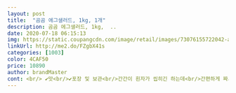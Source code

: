 ```yaml
---
layout: post 
title:  "곰곰 에그샐러드, 1kg, 1개" 
description: 곰곰 에그샐러드, 1kg,  ..
date: 2020-07-18 06:15:13 
img: https://static.coupangcdn.com/image/retail/images/73076155722042-a645d56f-d2b7-474d-985d-b6a75e287132.jpg 
linkUrl: http://me2.do/FZgbX41s 
categories: [1003] 
color: 4CAF50 
price: 10890 
author: brandMaster 
cont: <br/> ✔︎맛<br/>✔︎포장 및 보관<br/>간간이 흰자가 씹히긴 하는데<br/>간편하게 짜서 바로 먹을수 있었어요.<br/><br/>계란 비린내 전혀 안납니다 매우 고소하고 맛있어요!<br/>계란도 별로없고, 감자맛이 나요<br/>계란은 국내산 계란이라 안심하고 먹을 수 있구요<br/>계란의 부드러움과 고소함이 잘느껴지고 촉촉했어요.<br/><br/>곰곰 에그 샐러드를 넣어서 먹으니깐<br/>국내산 계란을 사용했다고해요.<br/>ㅎㅎ<br/>국내산 재료를 사용한 제품이라<br/>그냥 먹어도 맛있지만! 빵에 딸기잼 조금 바르고<br/>너무 위생적이고 간편하고 편리합니다!!<br/>느끼할까 걱정했는데 전혀 느끼하지 않고 담백하고 맛있었어요<br/>늘 먹던것이 품절이라 시켜봤는데<br/> 
---
```

 